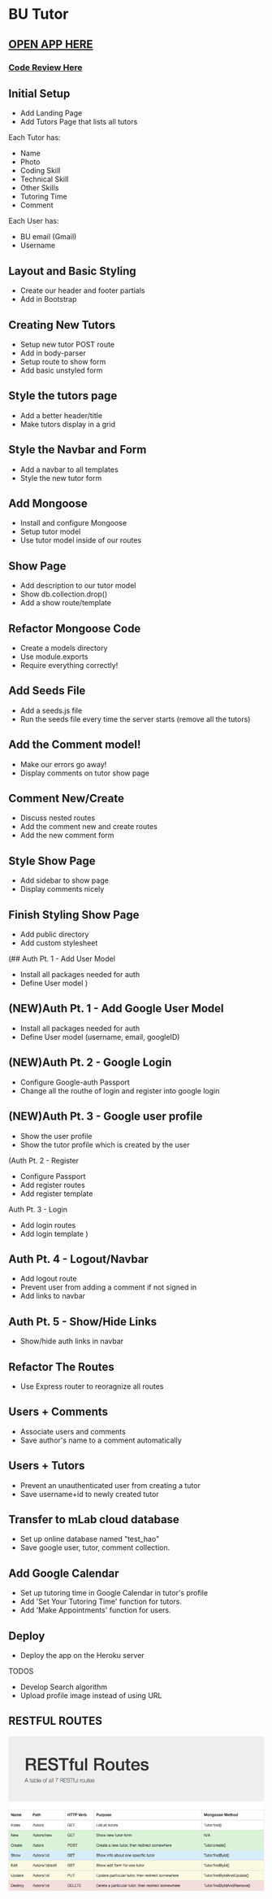 # BU Tutor

## [OPEN APP HERE](https://whispering-earth-51586.herokuapp.com/)

### [Code Review Here](https://github.com/XintongHao/BU-Tutor/tree/master/v_Apr23_deploy)


## Initial Setup
* Add Landing Page
* Add Tutors Page that lists all tutors

Each Tutor has:
   * Name
   * Photo
   * Coding Skill
   * Technical Skill
   * Other Skills
   * Tutoring Time
   * Comment

Each User has:
   * BU email (Gmail)
   * Username

## Layout and Basic Styling
* Create our header and footer partials
* Add in Bootstrap

## Creating New Tutors
* Setup new tutor POST route
* Add in body-parser
* Setup route to show form
* Add basic unstyled form

## Style the tutors page
* Add a better header/title
* Make tutors display in a grid

## Style the Navbar and Form
* Add a navbar to all templates
* Style the new tutor form

## Add Mongoose
* Install and configure Mongoose
* Setup tutor model
* Use tutor model inside of our routes

## Show Page
* Add description to our tutor model
* Show db.collection.drop()
* Add a show route/template

## Refactor Mongoose Code
* Create a models directory
* Use module.exports
* Require everything correctly!

## Add Seeds File
* Add a seeds.js file
* Run the seeds file every time the server starts (remove all the tutors)

## Add the Comment model!
* Make our errors go away!
* Display comments on tutor show page

## Comment New/Create
* Discuss nested routes
* Add the comment new and create routes
* Add the new comment form

## Style Show Page
* Add sidebar to show page
* Display comments nicely

## Finish Styling Show Page
* Add public directory
* Add custom stylesheet

(## Auth Pt. 1 - Add User Model
* Install all packages needed for auth
* Define User model )

## (NEW)Auth Pt. 1 - Add Google User Model
* Install all packages needed for auth
* Define User model (username, email, googleID)

## (NEW)Auth Pt. 2 - Google Login
* Configure Google-auth Passport
* Change all the routhe of login and register into google login

## (NEW)Auth Pt. 3 - Google user profile
* Show the user profile
* Show the tutor profile which is created by the user

(Auth Pt. 2 - Register
* Configure Passport
* Add register routes
* Add register template

Auth Pt. 3 - Login
* Add login routes
* Add login template )


## Auth Pt. 4 - Logout/Navbar
* Add logout route
* Prevent user from adding a comment if not signed in
* Add links to navbar

## Auth Pt. 5 - Show/Hide Links
* Show/hide auth links in navbar 

## Refactor The Routes
* Use Express router to reoragnize all routes

## Users + Comments
* Associate users and comments
* Save author's name to a comment automatically

## Users + Tutors
* Prevent an unauthenticated user from creating a tutor
* Save username+id to newly created tutor

## Transfer to mLab cloud database
* Set up online database named "test_hao"
* Save google user, tutor, comment collection.

## Add Google Calendar
* Set up tutoring time in Google Calendar in tutor's profile
* Add 'Set Your Tutoring Time' function for tutors.
* Add 'Make Appointments' function for users.

## Deploy 
* Deploy the app on the Heroku server

TODOS
* Develop Search algorithm
* Upload profile image instead of using URL




## RESTFUL ROUTES


<img src="https://github.com/XintongHao/BU-Tutor/blob/master/Version/v1_Hao/image/WX20180323-133944.png"/>
